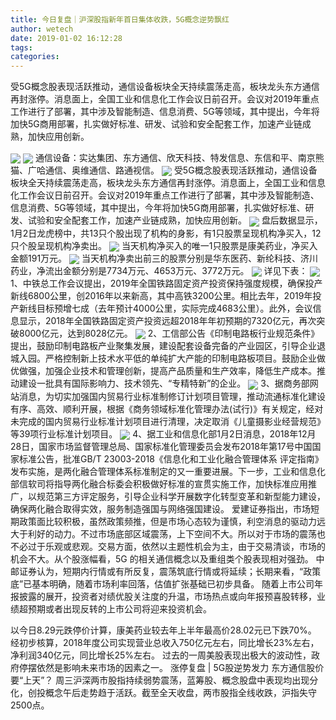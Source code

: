 ```yaml
---
title: 今日复盘｜沪深股指新年首日集体收跌，5G概念逆势飘红
author: wetech
date: 2019-01-02 16:12:28
tags: 
categories: 
---
```

受5G概念股表现活跃推动，通信设备板块全天持续震荡走高，板块龙头东方通信再封涨停。消息面上，全国工业和信息化工作会议日前召开。会议对2019年重点工作进行了部署，其中涉及智能制造、信息消费、5G等领域，其中提出，今年将加快5G商用部署，扎实做好标准、研发、试验和安全配套工作，加速产业链成熟，加快应用创新。
<!-- more -->
<img align="center" border="0" src="https://imgcdn.yicai.com/uppics/images/2019/01/61bfb310d8f864f3f4b2259f6a8a934a.jpg" />
<img align="center" border="0" src="https://imgcdn.yicai.com/uppics/images/2019/01/327518f36d9ce7ee1fd7c5ffbb0a4d15.jpg" />
通信设备：实达集团、东方通信、欣天科技、特发信息、东信和平、南京熊猫、广哈通信、奥维通信、路通视信。
<img align="center" border="0" src="https://imgcdn.yicai.com/uppics/images/2019/01/346423208a549f0ae0aab136324dff22.jpg" />
受5G概念股表现活跃推动，通信设备板块全天持续震荡走高，板块龙头东方通信再封涨停。消息面上，全国工业和信息化工作会议日前召开。会议对2019年重点工作进行了部署，其中涉及智能制造、信息消费、5G等领域，其中提出，今年将加快5G商用部署，扎实做好标准、研发、试验和安全配套工作，加速产业链成熟，加快应用创新。
<img align="center" border="0" src="https://imgcdn.yicai.com/uppics/images/2019/01/fc9745ef0a397f5fafa62ad7d52de5fc.jpg" />
盘后数据显示，1月2日龙虎榜中，共13只个股出现了机构的身影，有1只股票呈现机构净买入，12只个股呈现机构净卖出。
<img align="center" border="0" src="https://imgcdn.yicai.com/uppics/images/2019/01/6691c7b2c76eafec6364a84187a02c5e.jpg" />
当天机构净买入的唯一1只股票是康美药业，净买入金额191万元。
<img align="center" border="0" src="https://imgcdn.yicai.com/uppics/images/2019/01/4fbdb05bca55e5b37c2cb61bcfa0a64d.jpg" />
当天机构净卖出前三的股票分别是华东医药、新纶科技、济川药业，净流出金额分别是7734万元、4653万元、3772万元。
<img align="center" border="0" src="https://imgcdn.yicai.com/uppics/images/2019/01/132a354015a6310326d4a8047b1c5bb4.jpg" />
详见下表：
<img align="center" border="0" src="https://imgcdn.yicai.com/uppics/images/2019/01/1d5bc72800a70bf5cbbe50a3a9e84d5f.jpg" />
1、中铁总工作会议提出，2019年全国铁路固定资产投资保持强度规模，确保投产新线6800公里，创2016年以来新高，其中高铁3200公里。相比去年，2019年投产新线目标预增七成（去年预计4000公里，实际完成4683公里）。此外，会议信息显示，2018年全国铁路固定资产投资远超2018年年初预期的7320亿元，再次突破8000亿元，达到8028亿元。
<img align="center" border="0" src="https://imgcdn.yicai.com/uppics/images/2019/01/7558d595dc94be6d0029f481ac394491.jpg" />
2、工信部公告《印制电路板行业规范条件》提出，鼓励印制电路板产业聚集发展，建设配套设备完备的产业园区，引导企业退城入园。严格控制新上技术水平低的单纯扩大产能的印制电路板项目。鼓励企业做优做强，加强企业技术和管理创新，提高产品质量和生产效率，降低生产成本。推动建设一批具有国际影响力、技术领先、“专精特新”的企业。
<img align="center" border="0" src="https://imgcdn.yicai.com/uppics/images/2019/01/ca552bbfae8b5a107152a6d0393fa53f.jpg" />
3、据商务部网站消息，为切实加强国内贸易行业标准制修订计划项目管理，推动流通标准化建设有序、高效、顺利开展，根据《商务领域标准化管理办法(试行)》有关规定，经对未完成的国内贸易行业标准计划项目进行清理，决定取消《儿童摄影业经营规范》等39项行业标准计划项目。
<img align="center" border="0" src="https://imgcdn.yicai.com/uppics/images/2019/01/574737b2db7dc26107af3be49ef08f39.jpg" />
4、据工业和信息化部1月2日消息，2018年12月28日，国家市场监督管理总局、国家标准化管理委员会发布2018年第17号中国国家标准公告，批准GB/T 23003-2018《信息化和工业化融合管理体系 评定指南》发布实施，是两化融合管理体系标准制定的又一重要进展。下一步，工业和信息化部信软司将指导两化融合标委会积极做好标准的宣贯实施工作，加快标准应用推广，以规范第三方评定服务，引导企业科学开展数字化转型变革和新型能力建设，确保两化融合取得实效，服务制造强国与网络强国建设。
爱建证券指出，市场短期政策面比较积极，虽然政策频推，但是市场心态较为谨慎，利空消息的驱动力远大于利好的动力。不过市场底部区域震荡，上下空间不大。所以对于市场的震荡也不必过于乐观或悲观。交易方面，依然以主题性机会为主，由于交易清谈，市场的机会不大。从个股涨幅看，5G 的相关通信概念以及重组类个股表现相对强劲。
中邮证券认为，短期内行情或有所反复，震荡筑底行情或将延续；长期来看，“政策底”已基本明确，随着市场利率回落，估值扩张基础已初步具备。 随着上市公司年报披露的展开，投资者对绩优股关注度的升温，市场热点或向年报预喜股转移，业绩超预期或者出现反转的上市公司将迎来投资机会。
 
 
以今日8.29元跌停价计算，康美药业较去年上半年最高价28.02元已下跌70%。
经初步核算，2018年度公司实现营业总收入750亿元左右，同比增长23%左右，净利润340亿元，同比增长25%左右。
过去的一周美股表现出极大的波动性，政府停摆依然是影响未来市场的因素之一。
涨停复盘 | 5G股逆势发力 东方通信股价要“上天”？
周三沪深两市股指持续弱势震荡，蓝筹股、概念股盘中表现均出现分化，创投概念午后走势趋于活跃。截至全天收盘，两市股指全线收跌，沪指失守2500点。

